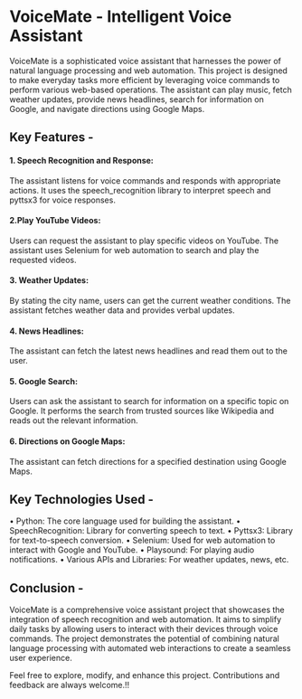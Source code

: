 ﻿# VoiceMate - Intelligent Voice Assistant

VoiceMate is a sophisticated voice assistant that harnesses the power of natural language processing and web automation. This project is designed to make everyday tasks more efficient by leveraging voice commands to perform various web-based operations. The assistant can play music, fetch weather updates, provide news headlines, search for information on Google, and navigate directions using Google Maps.

## Key Features -

#### 1. Speech Recognition and Response:
The assistant listens for voice commands and responds with appropriate actions. It uses the speech_recognition library to interpret speech and pyttsx3 for voice responses.

#### 2.Play YouTube Videos:
Users can request the assistant to play specific videos on YouTube. The assistant uses Selenium for web automation to search and play the requested videos.

#### 3. Weather Updates:
By stating the city name, users can get the current weather conditions. The assistant fetches weather data and provides verbal updates.

#### 4. News Headlines:
The assistant can fetch the latest news headlines and read them out to the user.

#### 5. Google Search:
Users can ask the assistant to search for information on a specific topic on Google. It performs the search from trusted sources like Wikipedia and reads out the relevant information.

#### 6. Directions on Google Maps:
The assistant can fetch directions for a specified destination using Google Maps.

## Key Technologies Used -

• Python: The core language used for building the assistant.
• SpeechRecognition: Library for converting speech to text.
• Pyttsx3: Library for text-to-speech conversion.
• Selenium: Used for web automation to interact with Google and YouTube.
• Playsound: For playing audio notifications.
• Various APIs and Libraries: For weather updates, news, etc.

## Conclusion -

VoiceMate is a comprehensive voice assistant project that showcases the integration of speech recognition and web automation. It aims to simplify daily tasks by allowing users to interact with their devices through voice commands. The project demonstrates the potential of combining natural language processing with automated web interactions to create a seamless user experience.

Feel free to explore, modify, and enhance this project. Contributions and feedback are always welcome.!!
